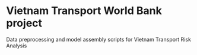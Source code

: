 # Vietnam Transport World Bank project

Data preprocessing and model assembly scripts for Vietnam Transport Risk Analysis
